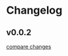 # Changelog


## v0.0.2

[compare changes](https://github.com/amandesai01/nuxt-orama/compare/v0.0.1...v0.0.2)

